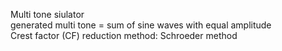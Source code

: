 Multi tone siulator <br>
generated multi tone = sum of sine waves with equal amplitude <br>
Crest factor (CF) reduction method: Schroeder method <br>
